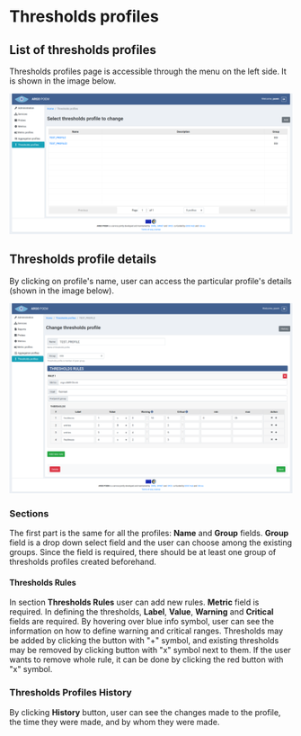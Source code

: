 # Thresholds profiles

## List of thresholds profiles

Thresholds profiles page is accessible through the menu on the left side. It is shown in the image below.

![Tenant Thresholds Profile](figures/tenant_thresholds_profiles.png)

## Thresholds profile details

By clicking on profile's name, user can access the particular profile's details (shown in the image below).

![Tenant Thresholds Profile Details](figures/tenant_thresholds_profile_details.png)

### Sections

The first part is the same for all the profiles: **Name** and **Group** fields. **Group** field is a drop down select field and the user can choose among the existing groups. Since the field is required, there should be at least one group of thresholds profiles created beforehand.

#### Thresholds Rules

In section **Thresholds Rules** user can add new rules. **Metric** field is required. In defining the thresholds, **Label**, **Value**, **Warning** and **Critical** fields are required. By hovering over blue info symbol, user can see the information on how to define warning and critical ranges. Thresholds may be added by clicking the button with "+" symbol, and existing thresholds may be removed by clicking button with "x" symbol next to them. If the user wants to remove whole rule, it can be done by clicking the red button with "x" symbol.

### Thresholds Profiles History

By clicking **History** button, user can see the changes made to the profile, the time they were made, and by whom they were made.
